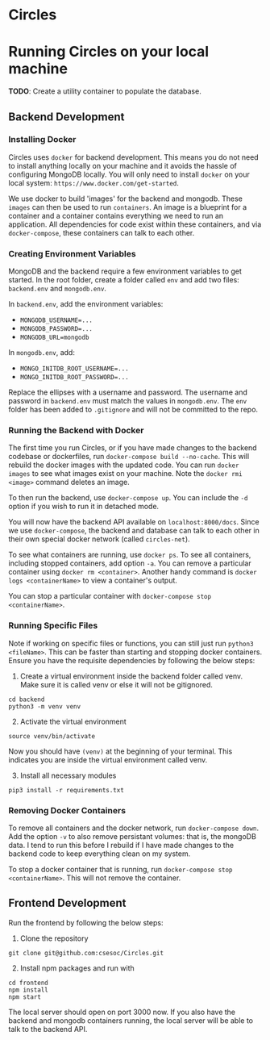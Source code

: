 # Circles

# Running Circles on your local machine

**TODO**: Create a utility container to populate the database.

## Backend Development

### Installing Docker

Circles uses `docker` for backend development. This means you do not need to install anything locally on your machine and it avoids the hassle of configuring MongoDB locally. You will only need to install `docker` on your local system: `https://www.docker.com/get-started`.

We use docker to build 'images' for the backend and mongodb. These `images` can then be used to run `containers`. An image is a blueprint for a container and a container contains everything we need to run an application. All dependencies for code exist within these containers, and via `docker-compose`, these containers can talk to each other.

### Creating Environment Variables

MongoDB and the backend require a few environment variables to get started. In the root folder, create a folder called `env` and add two files: `backend.env` and `mongodb.env`. 

In `backend.env`, add the environment variables:
- `MONGODB_USERNAME=...`
- `MONGODB_PASSWORD=...`
- `MONGODB_URL=mongodb`

In `mongodb.env`, add:
- `MONGO_INITDB_ROOT_USERNAME=...`
- `MONGO_INITDB_ROOT_PASSWORD=...`

Replace the ellipses with a username and password. The username and password in `backend.env` must match the values in `mongodb.env`. The `env` folder has been added to `.gitignore` and will not be committed to the repo. 

### Running the Backend with Docker

The first time you run Circles, or if you have made changes to the backend codebase or dockerfiles, run `docker-compose build --no-cache`. This will rebuild the docker images with the updated code. You can run `docker images` to see what images exist on your machine. Note the `docker rmi <image>` command deletes an image.

To then run the backend, use `docker-compose up`. You can include the `-d` option if you wish to run it in detached mode. 

You will now have the backend API available on `localhost:8000/docs`. Since we use `docker-compose`, the backend and database can talk to each other in their own special docker network (called `circles-net`).

To see what containers are running, use `docker ps`. To see all containers, including stopped containers, add option `-a`. You can remove a particular container using `docker rm <container>`. Another handy command is `docker logs <containerName>` to view a container's output.

You can stop a particular container with `docker-compose stop <containerName>`.

### Running Specific Files

Note if working on specific files or functions, you can still just run `python3 <fileName>`. This can be faster than starting and stopping docker containers. Ensure you have the requisite dependencies by following the below steps:

1. Create a virtual environment inside the backend folder called venv. Make sure it is called venv or else it will not be gitignored.
```
cd backend
python3 -m venv venv
```
2. Activate the virtual environment
```
source venv/bin/activate
```
Now you should have `(venv)` at the beginning of your terminal. This indicates you are inside the virtual environment called venv.

3. Install all necessary modules
```
pip3 install -r requirements.txt
```

### Removing Docker Containers

To remove all containers and the docker network, run `docker-compose down`. Add the option `-v` to also remove persistant volumes: that is, the mongoDB data. I tend to run this before I rebuild if I have made changes to the backend code to keep everything clean on my system.

To stop a docker container that is running, run `docker-compose stop <containerName>`. This will not remove the container.

## Frontend Development

Run the frontend by following the below steps:

1. Clone the repository 

```
git clone git@github.com:csesoc/Circles.git
```

2. Install npm packages and run with 

```
cd frontend
npm install 
npm start
``` 

The local server should open on port 3000 now. If you also have the backend and mongodb containers running, the local server will be able to talk to the backend API.
